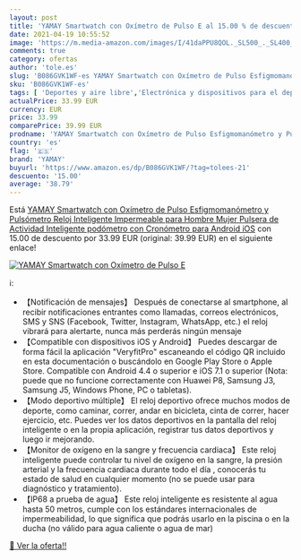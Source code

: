 ```yaml
---
layout: post
title: 'YAMAY Smartwatch con Oxímetro de Pulso E al 15.00 % de descuento'
date: 2021-04-19 10:55:52
image: 'https://m.media-amazon.com/images/I/41daPPU8QOL._SL500_._SL400_.jpg'
comments: true
category: ofertas
author: 'tole.es'
slug: 'B086GVK1WF-es YAMAY Smartwatch con Oxímetro de Pulso Esfigmomanómetro y...'
sku: 'B086GVK1WF-es'
tags: [ 'Deportes y aire libre','Electrónica y dispositivos para el deporte','Monitores de actividad','android','yamay', ]
actualPrice: 33.99 EUR
currency: EUR
price: 33.99
comparePrice: 39.99 EUR
prodname: 'YAMAY Smartwatch con Oxímetro de Pulso Esfigmomanómetro y Pulsómetro Reloj Inteligente Impermeable para Hombre Mujer   Pulsera de Actividad Inteligente podómetro con Cronómetro para Android iOS'
country: 'es'
flag: '🇪🇸'
brand: 'YAMAY'
buyurl: 'https://www.amazon.es/dp/B086GVK1WF/?tag=tolees-21'
descuento: '15.00'
average: '38.79'
---
```


Está [YAMAY Smartwatch con Oxímetro de Pulso Esfigmomanómetro y Pulsómetro Reloj Inteligente Impermeable para Hombre Mujer   Pulsera de Actividad Inteligente podómetro con Cronómetro para Android iOS](https://www.amazon.es/dp/B086GVK1WF/?tag=tolees-21) con 15.00 de descuento por 33.99 EUR (original: 39.99 EUR) en el siguiente enlace!

[![YAMAY Smartwatch con Oxímetro de Pulso E](https://m.media-amazon.com/images/I/41daPPU8QOL._SL500_._SL400_.jpg)](https://www.amazon.es/dp/B086GVK1WF/?tag=tolees-21)

ℹ️:

- 【Notificación de mensajes】 Después de conectarse al smartphone, al recibir notificaciones entrantes como llamadas, correos electrónicos, SMS y SNS (Facebook, Twitter, Instagram, WhatsApp, etc.) el reloj vibrará para alertarte, nunca más perderás ningún mensaje
- 【Compatible con dispositivos iOS y Android】 Puedes descargar de forma fácil la aplicación "VeryfitPro" escaneando el código QR incluido en esta documentación o buscándolo en Google Play Store o Apple Store. Compatible con Android 4.4 o superior e iOS 7.1 o superior (Nota: puede que no funcione correctamente con Huawei P8, Samsung J3, Samsung J5, Windows Phone, PC o tabletas).
- 【Modo deportivo múltiple】 El reloj deportivo ofrece muchos modos de deporte, como caminar, correr, andar en bicicleta, cinta de correr, hacer ejercicio, etc. Puedes ver los datos deportivos en la pantalla del reloj inteligente o en la propia aplicación, registrar tus datos deportivos y luego ir mejorando.
- 【Monitor de oxígeno en la sangre y frecuencia cardiaca】 Este reloj inteligente puede controlar tu nivel de oxígeno en la sangre, la presión arterial y la frecuencia cardiaca durante todo el día , conocerás tu estado de salud en cualquier momento (no se puede usar para diagnóstico y tratamiento).
- 【IP68 a prueba de agua】 Este reloj inteligente es resistente al agua hasta 50 metros, cumple con los estándares internacionales de impermeabilidad, lo que significa que podrás usarlo en la piscina o en la ducha (no válido para agua caliente o agua de mar)

[🛒 Ver la oferta!!](https://www.amazon.es/dp/B086GVK1WF/?tag=tolees-21)
